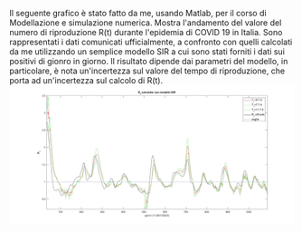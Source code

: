 Il seguente grafico è stato fatto da me, usando Matlab, per il corso di Modellazione e simulazione numerica. Mostra l'andamento del valore del numero di riproduzione R(t) durante l'epidemia di COVID 19 in Italia. Sono rappresentati i dati comunicati ufficialmente, a confronto con quelli calcolati da me utilizzando un semplice modello SIR a cui sono stati forniti i dati sui positivi di gionro in giorno. Il risultato dipende dai parametri del modello, in particolare, è nota un'incertezza sul valore del tempo di riproduzione, che porta ad un'incertezza sul calcolo di R(t).
![image](https://github.com/massimocipressi/MLPNS_MCipressi/blob/main/vis/R_easy.jpg)
